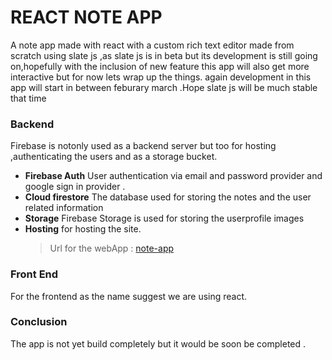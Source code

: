 # REACT NOTE APP

A note app made with react with a custom rich text editor made from scratch using slate js ,as slate js is in beta but its development is still going on,hopefully with the inclusion of new feature this app will also get more interactive but for now lets wrap up the things. again development in this app will start in between feburary march .Hope slate js will be much stable that time

### Backend

Firebase is notonly used as a backend server but too for hosting ,authenticating the users and as a storage bucket.

- **Firebase Auth**
  User authentication via email and password provider and google sign in provider .
- **Cloud firestore**
  The database used for storing the notes and the user related information
- **Storage**
  Firebase Storage is used for storing the userprofile images
- **Hosting**
  for hosting the site.
  > Url for the webApp : [note-app](https://notify-b3141.web.app/)

### Front End

For the frontend as the name suggest we are using react.

### Conclusion

The app is not yet build completely but it would be soon be completed .
